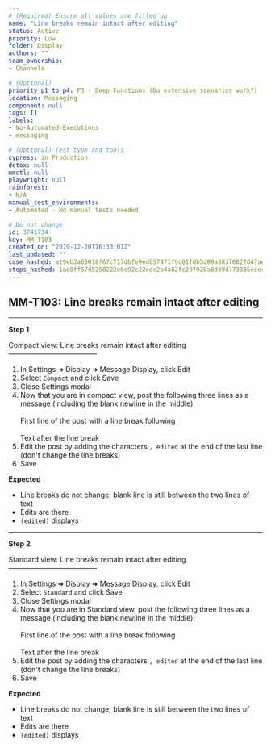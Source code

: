 ```yaml
---
# (Required) Ensure all values are filled up
name: "Line breaks remain intact after editing"
status: Active
priority: Low
folder: Display
authors: ""
team_ownership: 
- Channels

# (Optional)
priority_p1_to_p4: P3 - Deep Functions (Do extensive scenarios work?)
location: Messaging
component: null
tags: []
labels: 
- No-Automated-Executions
- messaging

# (Optional) Test type and tools
cypress: in Production
detox: null
mmctl: null
playwright: null
rainforest: 
- N/A
manual_test_environments: 
- Automated - No manual tests needed

# Do not change
id: 3741734
key: MM-T103
created_on: "2019-12-20T16:33:01Z"
last_updated: ""
case_hashed: a19eb2a65018f67c717dbfe9ed057471f9c01fdb5a89a38376827d47aedcaff100c77277a78f2893bfac5b1702b5e97b
steps_hashed: 1ae8ff57d5250222e6c92c22edc2b4a82fc207920a8839d773335ecec4a39cf2f2f449ddd32763290e2d50c7e671168f
---
```


<!-- (Auto-generated) Based on frontmatter's "key" and "name" -->

## MM-T103: Line breaks remain intact after editing

---

**Step 1**

Compact view: Line breaks remain intact after editing\
–––––––––––––––––––––––––

1. In Settings ➜ Display ➜ Message Display, click Edit
2. Select `Compact` and click Save
3. Close Settings modal
4. Now that you are in compact view, post the following three lines as a message (including the blank newline in the middle):
   \
   \
   First line of the post with a line break following\
   \
   Text after the line break
5. Edit the post by adding the characters `, edited` at the end of the last line (don't change the line breaks)
6. Save

**Expected**

- Line breaks do not change; blank line is still between the two lines of text
- Edits are there
- `(edited)` displays

---

**Step 2**

Standard view: Line breaks remain intact after editing\
–––––––––––––––––––––––––

1. In Settings ➜ Display ➜ Message Display, click Edit
2. Select `Standard` and click Save
3. Close Settings modal
4. Now that you are in Standard view, post the following three lines as a message (including the blank newline in the middle):
   \
   \
   First line of the post with a line break following\
   \
   Text after the line break
5. Edit the post by adding the characters `, edited` at the end of the last line (don't change the line breaks)
6. Save

**Expected**

- Line breaks do not change; blank line is still between the two lines of text
- Edits are there
- `(edited)` displays
